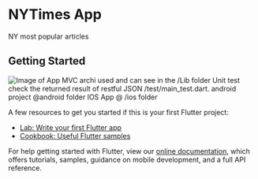 # NYTimes App

NY most popular articles 

## Getting Started
![Image of App](https://github.com/motsem2010/nyapp/test/s1.jpg)
MVC archi used and can see in the /Lib folder 
Unit test check the returned result of restful JSON /test/main_test.dart.
android project @android folder
IOS App @ /ios folder

A few resources to get you started if this is your first Flutter project:

- [Lab: Write your first Flutter app](https://flutter.dev/docs/get-started/codelab)
- [Cookbook: Useful Flutter samples](https://flutter.dev/docs/cookbook)

For help getting started with Flutter, view our
[online documentation](https://flutter.dev/docs), which offers tutorials,
samples, guidance on mobile development, and a full API reference.
